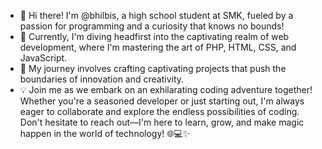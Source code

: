 - 👋 Hi there! I'm @bhilbis, a high school student at SMK, fueled by a passion for programming and a curiosity that knows no bounds!
- 🚀 Currently, I'm diving headfirst into the captivating realm of web development, where I'm mastering the art of PHP, HTML, CSS, and JavaScript.
- 🌱 My journey involves crafting captivating projects that push the boundaries of innovation and creativity.
- 💡 Join me as we embark on an exhilarating coding adventure together! Whether you're a seasoned developer or just starting out, I'm always eager to collaborate and explore the endless possibilities of coding. Don't hesitate to reach out—I'm here to learn, grow, and make magic happen in the world of technology! 🌐💻✨

<!---
bhilbis/bhilbis is a ✨ special ✨ repository because its `README.md` (this file) appears on your GitHub profile.
You can click the Preview link to take a look at your changes.
--->

